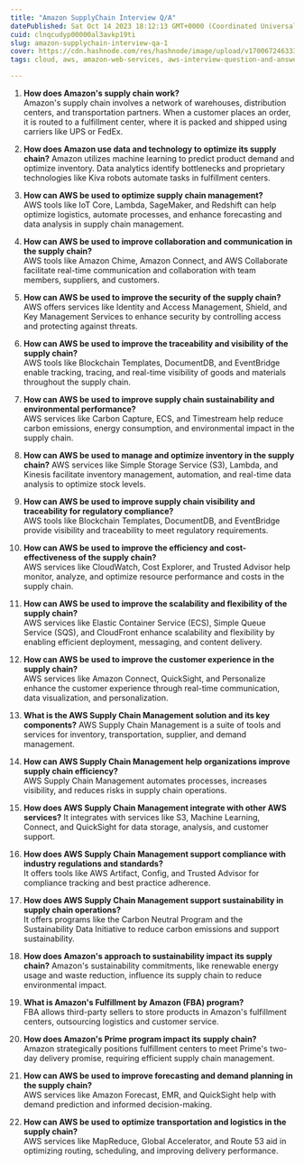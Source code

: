 ```yaml
---
title: "Amazon SupplyChain Interview Q/A"
datePublished: Sat Oct 14 2023 18:12:13 GMT+0000 (Coordinated Universal Time)
cuid: clnqcudyp00000al3avkp19ti
slug: amazon-supplychain-interview-qa-1
cover: https://cdn.hashnode.com/res/hashnode/image/upload/v1700672463331/29be7115-0639-4b29-b817-5c7f77af2105.png
tags: cloud, aws, amazon-web-services, aws-interview-question-and-answers, aws-supplychain

---
```


1. **How does Amazon's supply chain work?**  
    Amazon's supply chain involves a network of warehouses, distribution centers, and transportation partners. When a customer places an order, it is routed to a fulfillment center, where it is packed and shipped using carriers like UPS or FedEx.
    
2. **How does Amazon use data and technology to optimize its supply chain?** Amazon utilizes machine learning to predict product demand and optimize inventory. Data analytics identify bottlenecks and proprietary technologies like Kiva robots automate tasks in fulfillment centers.
    
3. **How can AWS be used to optimize supply chain management?**  
    AWS tools like IoT Core, Lambda, SageMaker, and Redshift can help optimize logistics, automate processes, and enhance forecasting and data analysis in supply chain management.
    
4. **How can AWS be used to improve collaboration and communication in the supply chain?**  
    AWS tools like Amazon Chime, Amazon Connect, and AWS Collaborate facilitate real-time communication and collaboration with team members, suppliers, and customers.
    
5. **How can AWS be used to improve the security of the supply chain?**  
    AWS offers services like Identity and Access Management, Shield, and Key Management Services to enhance security by controlling access and protecting against threats.
    
6. **How can AWS be used to improve the traceability and visibility of the supply chain?**  
    AWS tools like Blockchain Templates, DocumentDB, and EventBridge enable tracking, tracing, and real-time visibility of goods and materials throughout the supply chain.
    
7. **How can AWS be used to improve supply chain sustainability and environmental performance?**  
    AWS services like Carbon Capture, ECS, and Timestream help reduce carbon emissions, energy consumption, and environmental impact in the supply chain.
    
8. **How can AWS be used to manage and optimize inventory in the supply chain?** AWS services like Simple Storage Service (S3), Lambda, and Kinesis facilitate inventory management, automation, and real-time data analysis to optimize stock levels.
    
9. **How can AWS be used to improve supply chain visibility and traceability for regulatory compliance?**  
    AWS tools like Blockchain Templates, DocumentDB, and EventBridge provide visibility and traceability to meet regulatory requirements.
    
10. **How can AWS be used to improve the efficiency and cost-effectiveness of the supply chain?**  
    AWS services like CloudWatch, Cost Explorer, and Trusted Advisor help monitor, analyze, and optimize resource performance and costs in the supply chain.
    
11. **How can AWS be used to improve the scalability and flexibility of the supply chain?**  
    AWS services like Elastic Container Service (ECS), Simple Queue Service (SQS), and CloudFront enhance scalability and flexibility by enabling efficient deployment, messaging, and content delivery.
    
12. **How can AWS be used to improve the customer experience in the supply chain?**  
    AWS services like Amazon Connect, QuickSight, and Personalize enhance the customer experience through real-time communication, data visualization, and personalization.
    
13. **What is the AWS Supply Chain Management solution and its key components?** AWS Supply Chain Management is a suite of tools and services for inventory, transportation, supplier, and demand management.
    
14. **How can AWS Supply Chain Management help organizations improve supply chain efficiency?**  
    AWS Supply Chain Management automates processes, increases visibility, and reduces risks in supply chain operations.
    
15. **How does AWS Supply Chain Management integrate with other AWS services?** It integrates with services like S3, Machine Learning, Connect, and QuickSight for data storage, analysis, and customer support.
    
16. **How does AWS Supply Chain Management support compliance with industry regulations and standards?**  
    It offers tools like AWS Artifact, Config, and Trusted Advisor for compliance tracking and best practice adherence.
    
17. **How does AWS Supply Chain Management support sustainability in supply chain operations?**  
    It offers programs like the Carbon Neutral Program and the Sustainability Data Initiative to reduce carbon emissions and support sustainability.
    
18. **How does Amazon's approach to sustainability impact its supply chain?** Amazon's sustainability commitments, like renewable energy usage and waste reduction, influence its supply chain to reduce environmental impact.
    
19. **What is Amazon's Fulfillment by Amazon (FBA) program?**  
    FBA allows third-party sellers to store products in Amazon's fulfillment centers, outsourcing logistics and customer service.
    
20. **How does Amazon's Prime program impact its supply chain?**  
    Amazon strategically positions fulfillment centers to meet Prime's two-day delivery promise, requiring efficient supply chain management.
    
21. **How can AWS be used to improve forecasting and demand planning in the supply chain?**  
    AWS services like Amazon Forecast, EMR, and QuickSight help with demand prediction and informed decision-making.
    
22. **How can AWS be used to optimize transportation and logistics in the supply chain?**  
    AWS services like MapReduce, Global Accelerator, and Route 53 aid in optimizing routing, scheduling, and improving delivery performance.